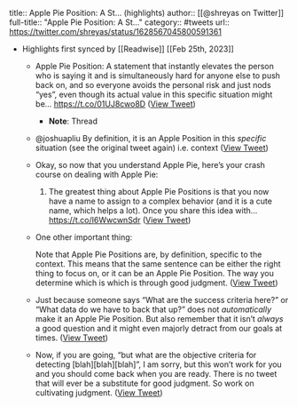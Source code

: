 title:: Apple Pie Position: A St... (highlights)
author:: [[@shreyas on Twitter]]
full-title:: "Apple Pie Position: A St..."
category:: #tweets
url:: https://twitter.com/shreyas/status/1628567045800591361

- Highlights first synced by [[Readwise]] [[Feb 25th, 2023]]
	- Apple Pie Position:
	  A statement that instantly elevates the person who is saying it and is simultaneously hard for anyone else to push back on, and so everyone avoids the personal risk and just nods “yes”, even though its actual value in this specific situation might be… https://t.co/01UJ8cwo8D ([View Tweet](https://twitter.com/shreyas/status/1628567045800591361))
		- **Note**: Thread
	- @joshuapliu By definition, it is an Apple Position in this *specific* situation (see the original tweet again) i.e. context ([View Tweet](https://twitter.com/shreyas/status/1628619671871320065))
	- Okay, so now that you understand Apple Pie, here’s your crash course on dealing with Apple Pie:
	  
	  1) The greatest thing about Apple Pie Positions is that you now have a name to assign to a complex behavior (and it is a cute name, which helps a lot). Once you share this idea with… https://t.co/I6WwcwnSdr ([View Tweet](https://twitter.com/shreyas/status/1628889478218784768))
	- One other important thing:
	  
	  Note that Apple Pie Positions are, by definition, specific to the context. This means that the same sentence can be either the right thing to focus on, or it can be an Apple Pie Position. The way you determine which is which is through good judgment. ([View Tweet](https://twitter.com/shreyas/status/1628895521300680704))
	- Just because someone says “What are the success criteria here?” or “What data do we have to back that up?” does not *automatically* make it an Apple Pie Position. But also remember that it isn’t *always* a good question and it might even majorly detract from our goals at times. ([View Tweet](https://twitter.com/shreyas/status/1628895522529644547))
	- Now, if you are going, “but what are the objective criteria for detecting [blah][blah][blah]”, I am sorry, but this won’t work for you and you should come back when you are ready. There is no tweet that will ever be a substitute for good judgment. So work on cultivating judgment. ([View Tweet](https://twitter.com/shreyas/status/1628897495563796485))